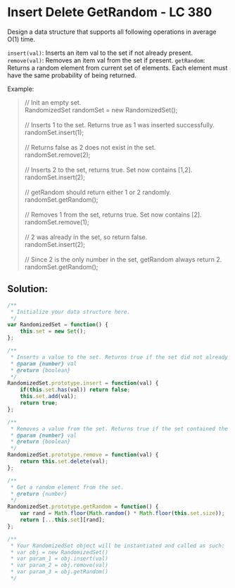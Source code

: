 # Insert Delete GetRandom - LC 380
Design a data structure that supports all following operations in average O(1) time.

`insert(val)`: Inserts an item val to the set if not already present.
`remove(val)`: Removes an item val from the set if present.
`getRandom`: Returns a random element from current set of elements. Each element must have the same probability of being returned.

Example:
>// Init an empty set.\
>RandomizedSet randomSet = new RandomizedSet();\
>\
>// Inserts 1 to the set. Returns true as 1 was inserted successfully.\
>randomSet.insert(1);\
>\
>// Returns false as 2 does not exist in the set.\
>randomSet.remove(2);\
>\
>// Inserts 2 to the set, returns true. Set now contains [1,2].\
>randomSet.insert(2);\
>\
>// getRandom should return either 1 or 2 randomly.\
>randomSet.getRandom();\
>\
>// Removes 1 from the set, returns true. Set now contains [2].\
>randomSet.remove(1);\
>\
>// 2 was already in the set, so return false.\
>randomSet.insert(2);\
>\
>// Since 2 is the only number in the set, getRandom always return 2.\
>randomSet.getRandom();

## Solution:
```javascript
/**
 * Initialize your data structure here.
 */
var RandomizedSet = function() {
    this.set = new Set();
};

/**
 * Inserts a value to the set. Returns true if the set did not already contain the specified element. 
 * @param {number} val
 * @return {boolean}
 */
RandomizedSet.prototype.insert = function(val) {
    if(this.set.has(val)) return false;
    this.set.add(val);
    return true;
};

/**
 * Removes a value from the set. Returns true if the set contained the specified element. 
 * @param {number} val
 * @return {boolean}
 */
RandomizedSet.prototype.remove = function(val) {
    return this.set.delete(val);
};

/**
 * Get a random element from the set.
 * @return {number}
 */
RandomizedSet.prototype.getRandom = function() {
    var rand = Math.floor(Math.random() * Math.floor(this.set.size));
    return [...this.set][rand];
};

/** 
 * Your RandomizedSet object will be instantiated and called as such:
 * var obj = new RandomizedSet()
 * var param_1 = obj.insert(val)
 * var param_2 = obj.remove(val)
 * var param_3 = obj.getRandom()
 */
```
